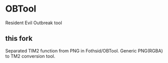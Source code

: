 # OBTool
Resident Evil Outbreak tool
## this fork
Separated TIM2 function from PNG in Fothsid/OBTool.
Generic PNG(RGBA) to TM2 conversion tool.
